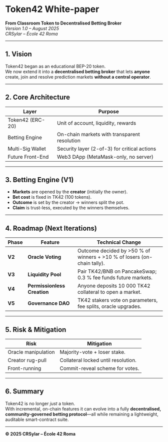 # Token42 White-paper  
**From Classroom Token to Decentralised Betting Broker**  
*Version 1.0 – August 2025*  
*CRSylar – École 42 Roma*

---

## 1. Vision
Token42 began as an educational BEP-20 token.  
We now extend it into a **decentralised betting broker** that lets **anyone** create, join and resolve prediction markets **without a central operator**.

---

## 2. Core Architecture

| Layer | Purpose |
|---|---|
| Token42 (ERC-20) | Unit of account, liquidity, rewards |
| Betting Engine | On-chain markets with transparent resolution |
| Multi-Sig Wallet | Security layer (2-of-3) for critical actions |
| Future Front-End | Web3 DApp (MetaMask-only, no server) |

---

## 3. Betting Engine (V1)

- **Markets** are opened by the **creator** (initially the owner).  
- **Bet cost** is fixed in TK42 (100 tokens).  
- **Outcome** is set by the creator → winners split the pot.  
- **Claim** is trust-less, executed by the winners themselves.

---

## 4. Roadmap (Next Iterations)

| Phase | Feature | Technical Change |
|---|---|---|
| **V2** | **Oracle Voting** | Outcome decided by >50 % of winners + >10 % of losers (on-chain tally). |
| **V3** | **Liquidity Pool** | Pair TK42/BNB on PancakeSwap; 0.3 % fee funds future markets. |
| **V4** | **Permissionless Creation** | Anyone deposits 10 000 TK42 collateral to open a market. |
| **V5** | **Governance DAO** | TK42 stakers vote on parameters, fee splits, oracle upgrades. |

---

## 5. Risk & Mitigation

| Risk | Mitigation |
|---|---|
| Oracle manipulation | Majority-vote + loser stake. |
| Creator rug-pull | Collateral locked until resolution. |
| Front-running | Commit-reveal scheme for votes. |

---

## 6. Summary
Token42 is no longer *just* a token.  
With incremental, on-chain features it can evolve into a fully **decentralised, community-governed betting protocol**—all while remaining a lightweight, auditable smart-contract suite.

---

**© 2025 CRSylar – École 42 Roma**